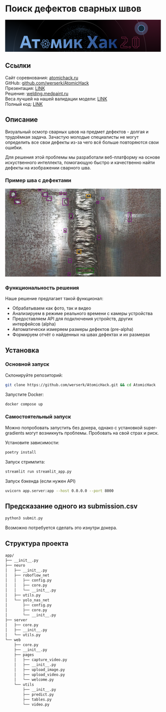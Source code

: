# Поиск дефектов сварных швов

![atomic_hack_logo.png](.images/atomic_hack_logo.png)

## Ссылки

Сайт соревнования: [atomichack.ru](https://atomichack.ru/) \
GitHub: [github.com/werserk/AtomicHack](https://github.com/werserk/AtomicHack) \
Презентация: [LINK](https://docs.google.com/presentation/d/1rcH_EbmP8-rjSrcMAn7ZxIdogTCiCjg5LeDol3n1LJk/edit#slide=id.g2e5e08b022d_3_69) \
Решение: [welding.medpaint.ru](https://welding.medpaint.ru) \
Веса лучшей на нашей валидации модели: [LINK](https://drive.google.com/drive/folders/1SxKk1MI6GMpJQz-rJXD6erh0uTLwykaD?usp=sharing) \
Полный код: [LINK]()

## Описание

Визуальный осмотр сварных швов на предмет дефектов - долгая и трудоёмкая задача.
Зачастую молодые специалисты не могут определить все свои дефекты из-за чего всё больше повторяются свои ошибки.

Для решения этой проблемы мы разработали веб-платформу на основе искуственного интеллекта,
помогающую быстро и качественно найти дефекты на изображении сварного шва.

### Пример шва с дефектами

![example_weld.jpg](.images/example_weld.jpg)

### Функциональность решения

Наше решение предлагает такой функционал:

* Обрабатываем как фото, так и видео
* Анализируем в режиме реального времени с камеры устройства
* Предоставляем API для подключения устройств, других интерфейсов (alpha)
* Автоматически измеряем размеры дефектов (pre-alpha)
* Формируем отчёт о найденных на швах дефектах и их размерах

## Установка

### Основной запуск

Склонируйте репозиторий:

```bash
git clone https://github.com/werserk/AtomicHack.git && cd AtomicHack
```

Запустите Docker:

```bash
docker compose up
```

### Самостоятельный запуск

Можно попробовать запустить без докера, однако с установкой super-gradients могут возникнуть проблемы.
Пробовать на свой страх и риск.

Установите зависимости:

```bash
poetry install
```

Запуск стримлита:

```bash
streamlit run streamlit_app.py
```

Запуск бэкенда (если нужен API)

```bash
uvicorn app.server:app --host 0.0.0.0 --port 8000
```

## Предсказание одного из submission.csv

```bash
python3 submit.py
```
Возможно потребуется сделать это изнутри докера.

## Структура проекта

```
app/
├── __init__.py
├── neuro
│   ├── __init__.py
│   ├── roboflow_net
│   │   ├── config.py
│   │   ├── core.py
│   │   └── __init__.py
│   ├── utils.py
│   └── yolo_nas_net
│       ├── config.py
│       ├── core.py
│       └── __init__.py
├── server
│   ├── core.py
│   ├── __init__.py
│   └── utils.py
└── web
    ├── core.py
    ├── __init__.py
    ├── pages
    │   ├── capture_video.py
    │   ├── __init__.py
    │   ├── upload_image.py
    │   ├── upload_video.py
    │   └── welcome.py
    └── utils
        ├── __init__.py
        ├── predict.py
        ├── tables.py
        └── video.py
```